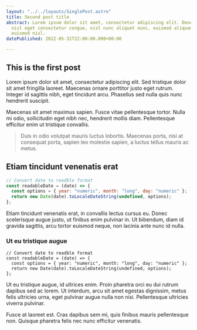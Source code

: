 ```yaml
---
layout: "../../layouts/SinglePost.astro"
title: Second post title
abstract: Lorem ipsum dolor sit amet, consectetur adipiscing elit. Donec euismod,
  nisl eget consectetur congue, nisl nunc aliquet nunc, euismod aliquam nisl nunc
  euismod nisl.
datePublished: 2022-05-31T22:00:00.000+00:00

---
```

## This is the first post

Lorem ipsum dolor sit amet, consectetur adipiscing elit. Sed tristique dolor sit amet fringilla laoreet. Maecenas ornare porttitor justo eget rutrum. Integer id sagittis nibh, eget tincidunt arcu. Phasellus sed nulla quis nunc hendrerit suscipit.

Maecenas sit amet maximus sapien. Fusce vitae pellentesque tortor. Nulla mi odio, sollicitudin eget nibh nec, hendrerit mollis diam. Pellentesque efficitur enim ut tristique convallis.

> Duis in odio volutpat mauris luctus lobortis. Maecenas porta, nisi at consequat porta, sapien leo molestie sapien, a luctus tellus mauris ac metus.

## Etiam tincidunt venenatis erat

```javascript
// Convert date to readble format
const readableDate = (date) => {
  const options = { year: "numeric", month: "long", day: "numeric" };
  return new Date(date).toLocaleDateString(undefined, options);
};
```

Etiam tincidunt venenatis erat, in convallis lectus cursus eu. Donec scelerisque augue justo, ut finibus enim pulvinar in. Ut bibendum, diam id gravida sagittis, arcu tortor euismod neque, non lacinia ante nunc id nulla.

### Ut eu tristique augue

    // Convert date to readble format
    const readableDate = (date) => {
      const options = { year: "numeric", month: "long", day: "numeric" };
      return new Date(date).toLocaleDateString(undefined, options);
    };

Ut eu tristique augue, id ultrices enim. Proin pharetra orci eu dui rutrum dapibus sed ac lorem. Ut interdum, arcu sit amet egestas dignissim, metus felis ultricies urna, eget pulvinar augue nulla non nisi. Pellentesque ultricies viverra pulvinar.

Fusce at laoreet est. Cras dapibus sem mi, quis finibus mauris pellentesque non. Quisque pharetra felis nec nunc efficitur venenatis.